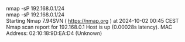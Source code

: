nmap -sP 192.168.0.1/24   
nmap -sP 192.168.0.1/24  
Starting Nmap 7.94SVN ( https://nmap.org ) at 2024-10-02 00:45 CEST
Nmap scan report for 192.168.0.1
Host is up (0.00028s latency).
MAC Address: 02:10:18:9D:EA:D4 (Unknown)
